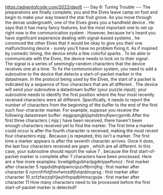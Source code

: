 https://adventofcode.com/2022/day/6
--- Day 6: Tuning Trouble ---
The preparations are finally complete; you and the Elves leave camp on foot and begin to make your way toward the 
star
 fruit grove.
As you move through the dense undergrowth, one of the Elves gives you a handheld 
device
. He says that it has many fancy features, but the most important one to set up right now is the 
communication system
.
However, because he's heard you have 
significant
experience
dealing
with
signal-based
systems
, he convinced the other Elves that it would be okay to give you their one malfunctioning device - surely you'll have no problem fixing it.
As if inspired by comedic timing, the device emits a few 
colorful sparks
.
To be able to communicate with the Elves, the device needs to 
lock on to their signal
. The signal is a series of seemingly-random characters that the device receives one at a time.
To fix the communication system, you need to add a subroutine to the device that detects a 
start-of-packet marker
 in the datastream. In the protocol being used by the Elves, the start of a packet is indicated by a sequence of 
four characters that are all different
.
The device will send your subroutine a datastream buffer (your puzzle input); your subroutine needs to identify the first position where the four most recently received characters were all different. Specifically, it needs to report the number of characters from the beginning of the buffer to the end of the first such four-character marker.
For example, suppose you receive the following datastream buffer:
mjqjpqmgbljsphdztnvjfqwrcgsmlb
After the first three characters (
mjq
) have been received, there haven't been enough characters received yet to find the marker. The first time a marker could occur is after the fourth character is received, making the most recent four characters 
mjqj
. Because 
j
 is repeated, this isn't a marker.
The first time a marker appears is after the 
seventh
 character arrives. Once it does, the last four characters received are 
jpqm
, which are all different. In this case, your subroutine should report the value 
7
, because the first start-of-packet marker is complete after 7 characters have been processed.
Here are a few more examples:
bvwbjplbgvbhsrlpgdmjqwftvncz
: first marker after character 
5
nppdvjthqldpwncqszvftbrmjlhg
: first marker after character 
6
nznrnfrfntjfmvfwmzdfjlvtqnbhcprsg
: first marker after character 
10
zcfzfwzzqfrljwzlrfnpqdbhtmscgvjw
: first marker after character 
11
How many characters need to be processed before the first start-of-packet marker is detected?
